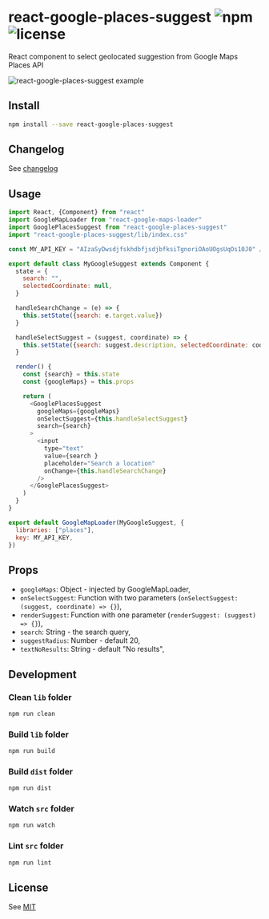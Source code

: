 # react-google-places-suggest ![npm](https://img.shields.io/npm/v/react-google-places-suggest.svg) ![license](https://img.shields.io/npm/l/react-google-places-suggest.svg)

React component to select geolocated suggestion from Google Maps Places API

![react-google-places-suggest example](/screenshots/react-google-places-suggest-exemple.png)

## Install

```sh
npm install --save react-google-places-suggest
```

## Changelog

See [changelog](./CHANGELOG.md)

## Usage

```js
import React, {Component} from "react"
import GoogleMapLoader from "react-google-maps-loader"
import GooglePlacesSuggest from "react-google-places-suggest"
import "react-google-places-suggest/lib/index.css"

const MY_API_KEY = "AIzaSyDwsdjfskhdbfjsdjbfksiTgnoriOAoUOgsUqOs10J0" // fake

export default class MyGoogleSuggest extends Component {
  state = {
    search: "",
    selectedCoordinate: null,
  }

  handleSearchChange = (e) => {
    this.setState({search: e.target.value})
  }

  handleSelectSuggest = (suggest, coordinate) => {
    this.setState({search: suggest.description, selectedCoordinate: coordinate})
  }

  render() {
    const {search} = this.state
    const {googleMaps} = this.props

    return (
      <GooglePlacesSuggest
        googleMaps={googleMaps}
        onSelectSuggest={this.handleSelectSuggest}
        search={search}
      >
        <input
          type="text"
          value={search }
          placeholder="Search a location"
          onChange={this.handleSearchChange}
        />
      </GooglePlacesSuggest>
    )
  }
}

export default GoogleMapLoader(MyGoogleSuggest, {
  libraries: ["places"],
  key: MY_API_KEY,
})
```

## Props
  * `googleMaps`: Object - injected by GoogleMapLoader,
  * `onSelectSuggest`: Function with two parameters (`onSelectSuggest: (suggest, coordinate) => {}`),
  * `renderSuggest`: Function with one parameter (`renderSuggest: (suggest) => {}`),
  * `search`: String - the search query,
  * `suggestRadius`: Number - default 20,
  * `textNoResults`: String - default "No results",

## Development

### Clean `lib` folder

```js
npm run clean
```

### Build `lib` folder

```js
npm run build
```

### Build `dist` folder

```js
npm run dist
```

### Watch `src` folder

```js
npm run watch
```

### Lint `src` folder

```js
npm run lint
```

## License

See [MIT](./LICENCE)
